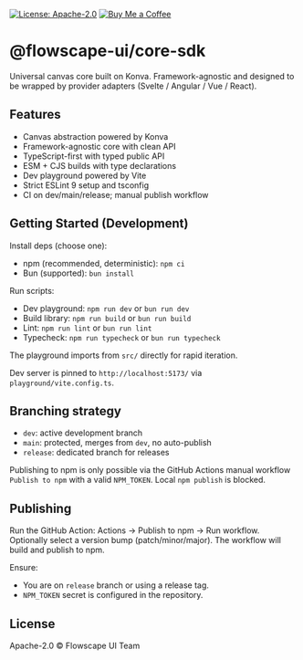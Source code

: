 [![License: Apache-2.0](https://img.shields.io/badge/License-Apache_2.0-blue.svg)](LICENSE)
[![Buy Me a Coffee](https://img.shields.io/badge/Donate-Buy%20Me%20a%20Coffee-FFDD00?logo=buymeacoffee&logoColor=000)](https://buymeacoffee.com/flowscape)

# @flowscape-ui/core-sdk

Universal canvas core built on Konva. Framework-agnostic and designed to be wrapped by provider adapters (Svelte / Angular / Vue / React).

## Features

- Canvas abstraction powered by Konva
- Framework-agnostic core with clean API
- TypeScript-first with typed public API
- ESM + CJS builds with type declarations
- Dev playground powered by Vite
- Strict ESLint 9 setup and tsconfig
- CI on dev/main/release; manual publish workflow

## Getting Started (Development)

Install deps (choose one):

- npm (recommended, deterministic): `npm ci`
- Bun (supported): `bun install`

Run scripts:

- Dev playground: `npm run dev` or `bun run dev`
- Build library: `npm run build` or `bun run build`
- Lint: `npm run lint` or `bun run lint`
- Typecheck: `npm run typecheck` or `bun run typecheck`

The playground imports from `src/` directly for rapid iteration.

Dev server is pinned to `http://localhost:5173/` via `playground/vite.config.ts`.

## Branching strategy

- `dev`: active development branch
- `main`: protected, merges from `dev`, no auto-publish
- `release`: dedicated branch for releases

Publishing to npm is only possible via the GitHub Actions manual workflow `Publish to npm` with a valid `NPM_TOKEN`. Local `npm publish` is blocked.

## Publishing

Run the GitHub Action: Actions -> Publish to npm -> Run workflow.
Optionally select a version bump (patch/minor/major). The workflow will build and publish to npm.

Ensure:

- You are on `release` branch or using a release tag.
- `NPM_TOKEN` secret is configured in the repository.

## License

Apache-2.0 © Flowscape UI Team
